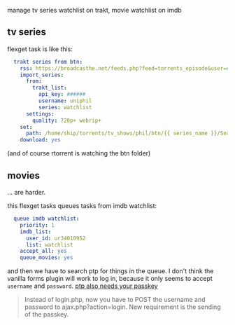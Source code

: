 manage tv series watchlist on trakt, movie watchlist on imdb

## tv series

flexget task is like this:

```yaml
  trakt series from btn:
    rss: https://broadcasthe.net/feeds.php?feed=torrents_episode&user=#####&auth=########&authkey=########
    import_series:
      from:
        trakt_list:
          api_key: ######
          username: uniphil
          series: watchlist
      settings:
        quality: 720p+ webrip+
    set:
      path: /home/ship/torrents/tv_shows/phil/btn/{{ series_name }}/Season {{ series_season }}
    download: yes
```

(and of course rtorrent is watching the btn folder)


## movies

... are harder.

this flexget tasks queues tasks from imdb watchlist:

```yaml
  queue imdb watchlist:
    priority: 1
    imdb_list:
      user_id: ur34010952
      list: watchlist
    accept_all: yes
    queue_movies: yes
```

and then we have to search ptp for things in the queue. I don't think the vanilla forms plugin will work to log in, because it only seems to accept `username` and `password`. [ptp also needs your passkey](http://passthepopcorn.me/forums.php?page=3&action=viewthread&threadid=15602)

> Instead of login.php, now you have to POST the username and password to ajax.php?action=login. New requirement is the sending of the passkey.

